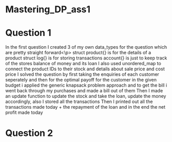 # Mastering_DP_ass1


# Question 1
<p>In the first question I created 3 of my own data_types for the question which are pretty straight forward<\p>
struct product{} is for the details of a product 
struct log{} is for storing transactions
account{} is just to keep track of the stores balance of money and its loan
I also used unordered_map to connect the product IDs to their stock and details about sale price and cost price
I solved the question by first taking the enquiries of each customer seperately and then for the optimal payoff for the customer in the given budget i applied the generic knapsack problem approach and to get the bill i went back through my purchases and made a bill out of them 
Then I made an update function to update the stock and take the loan, update the money accordingly, also I stored all the transactions
Then I printed out all the transactions made today + the repayment of the loan and in the end the net profit made today


# Question 2
